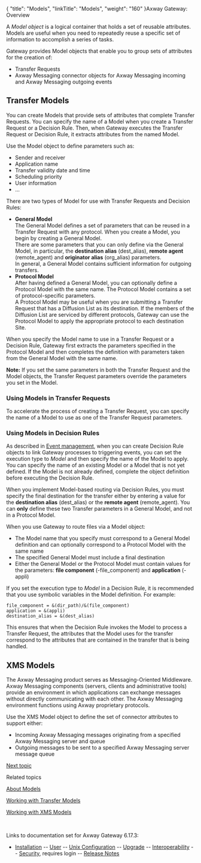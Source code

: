 {
    "title": "Models",
    "linkTitle": "Models",
    "weight": "160"
}<span class="mc-variable axway_variables.Component_Long_Name variable">Axway Gateway</span>: Overview

A <span style="font-style: italic;">Model object</span> is a logical container that holds a set of reusable attributes. Models are useful when you need to repeatedly reuse a specific set of information to accomplish a series of tasks.

Gateway provides Model objects that enable you to group sets of attributes for the creation of:

-   Transfer Requests
-   Axway Messaging connector objects for Axway Messaging incoming and Axway Messaging outgoing events

<span id="Transfer_Model"></span>

## Transfer Models

You can create Models that provide sets of attributes that complete Transfer Requests. You can specify the name of a Model when you create a Transfer Request or a Decision Rule. Then, when Gateway executes the Transfer Request or Decision Rule, it extracts attributes from the named Model.

Use the Model object to define parameters such as:

-   Sender and receiver
-   Application name
-   Transfer validity date and time
-   Scheduling priority
-   User information
-   ...

There are two types of Model for use with Transfer Requests and Decision Rules:

-   <span style="font-weight: bold;">General Model</span>  
    The General Model defines a set of parameters that can be reused in a Transfer Request with any protocol. When you create a Model, you begin by creating a General Model.  
    There are some parameters that you can only define via the General Model, in particular, the <span style="font-weight: bold;">destination alias</span> (<span class="code">dest\_alias</span>), <span style="font-weight: bold;">remote agent</span> (<span class="code">remote\_agent</span>) and <span style="font-weight: bold;">originator alias</span> (<span class="code">org\_alias</span>) parameters.  
    In general, a General Model contains sufficient information for outgoing transfers.
-   <span style="font-weight: bold;">Protocol Model</span>  
    After having defined a General Model, you can optionally define a Protocol Model with the same name. The Protocol Model contains a set of protocol-specific parameters.  
    A Protocol Model may be useful when you are submitting a Transfer Request that has a Diffusion List as its destination. If the members of the Diffusion List are serviced by different protocols, Gateway can use the Protocol Model to apply the appropriate protocol to each destination Site.

When you specify the Model name to use in a Transfer Request or a Decision Rule, Gateway first extracts the parameters specified in the Protocol Model and then completes the definition with parameters taken from the General Model with the same name.

<span style="font-weight: bold;">Note:</span> If you set the same parameters in both the Transfer Request and the Model objects, the Transfer Request parameters override the parameters you set in the Model.

### Using Models in Transfer Requests

To accelerate the process of creating a Transfer Request, you can specify the name of a Model to use as one of the Transfer Request parameters.

### Using Models in Decision Rules

As described in [Event management](../ov_events), when you can create Decision Rule objects to link Gateway processes to triggering events, you can set the execution type to <span style="font-style: italic;">Model</span> and then specify the name of the Model to apply. You can specify the name of an existing Model or a Model that is not yet defined. If the Model is not already defined, complete the object definition before executing the Decision Rule.

When you implement Model-based routing via Decision Rules, you must specify the final destination for the transfer either by entering a value for the <span style="font-weight: bold;">destination alias</span> (<span class="code">dest\_alias</span>) or the <span style="font-weight: bold;">remote agent</span> (<span class="code">remote\_agent</span>). You can <span style="font-weight: bold;">only</span> define these two Transfer parameters in a General Model, and not in a Protocol Model.

When you use Gateway to route files via a Model object:

-   The Model name that you specify must correspond to a General Model definition and can optionally correspond to a Protocol Model with the same name
-   The specified General Model must include a final destination
-   Either the General Model or the Protocol Model must contain values for the parameters: <span style="font-weight: bold;">file component</span> (<span class="code">-file\_component</span>) and <span style="font-weight: bold;">application</span> (<span class="code">-appli</span>)

If you set the execution type to <span style="font-style: italic;">Model</span> in a Decision Rule, it is recommended that you use symbolic variables in the Model definition. For example:


    file_component = &(dir_path)/&(file_component)
    application = &(appli)
    destination_alias = &(dest_alias)

This ensures that when the Decision Rule invokes the Model to process a Transfer Request, the attributes that the Model uses for the transfer correspond to the attributes that are contained in the transfer that is being handled.

<span id="XMS_connector_model"></span>

## XMS Models

The Axway Messaging product serves as Messaging-Oriented Middleware. Axway Messaging components (servers, clients and administrative tools) provide an environment in which applications can exchange messages without directly communicating with each other. The Axway Messaging environment functions using Axway proprietary protocols.

Use the XMS Model object to define the set of connector attributes to support either:

-   Incoming Axway Messaging messages originating from a specified Axway Messaging server and queue
-   Outgoing messages to be sent to a specified Axway Messaging server message queue

[Next topic](../ov_monitoring_gateway)

Related topics

[About Models](../../transfers_start_here/parameters_start_here/models_start_here)

[Working with Transfer Models](../../transfers_start_here/parameters_start_here/models_start_here/working_with_models_(gui))

[Working with XMS Models](../../transfers_start_here/parameters_start_here/models_start_here/managing_xms_models)

 

Links to documentation set for Axway Gateway <span class="mc-variable axway_variables.Release_Number variable">6.17.3</span>:

-   [Installation](/bundle/Gateway_6173_InstallationGuide_allOS_en_HTML5/page/Content/start_page.htm) -- [User](/bundle/Gateway_6173_UsersGuide_allOS_en_HTML5/page/Content/start_page.htm) -- [Unix Configuration](/bundle/Gateway_6173_ConfigurationGuide_UNIX_en_HTML5/page/Content/start_page.htm) -- [Upgrade](/bundle/Gateway_6173_UpgradeGuide_allOS_en_HTML5/page/Content/start_page.htm) -- [Interoperability](/bundle/Gateway_6173_InteroperabilityGuide_allOS_en_HTML5/page/Content/start_page.htm) -- [Security](/bundle/Gateway_6173_SecurityGuide_allOS_en_HTML5/page/Content/start_page.htm), requires login -- [Release Notes](/bundle/Gateway_6173_ReleaseNotes_allOS_en_HTML5/page/Content/Gateway_ReleaseNotes_allOS_en.htm)
